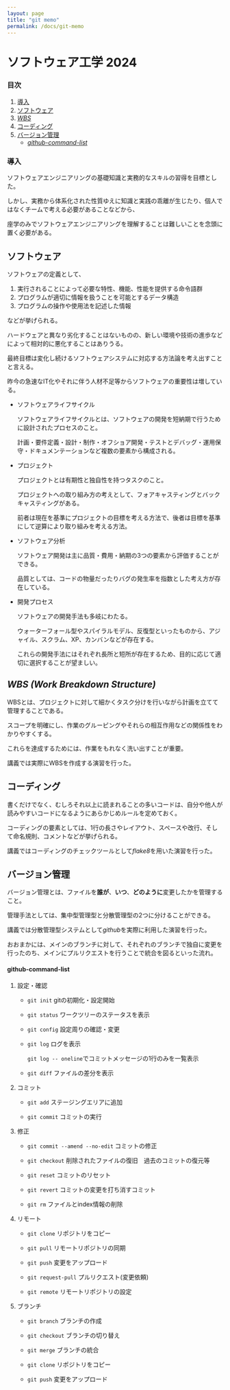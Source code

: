 ```yaml
---
layout: page
title: "git memo"
permalink: /docs/git-memo
---
```


# ソフトウェア工学 2024

### 目次

1. [導入](/docs/git-memo#導入)
1. [ソフトウェア](/docs/git-memo#ソフトウェア)
1. [*WBS*](/docs/git-memo#wbs-work-breakdown-structure)
1. [コーディング](/docs/git-memo#コーディング)
1. [バージョン管理](/docs/git-memo#バージョン管理)
    - [*github-command-list*](/docs/git-memo.md#github-command-list)

### 導入

ソフトウェアエンジニアリングの基礎知識と実務的なスキルの習得を目標とした。

しかし、実務から体系化された性質ゆえに知識と実践の乖離が生じたり、個人ではなくチームで考える必要があることなどから、

座学のみでソフトウェアエンジニアリングを理解することは難しいことを念頭に置く必要がある。


## ソフトウェア

ソフトウェアの定義として、

1. 実行されることによって必要な特性、機能、性能を提供する命令語群
1. プログラムが適切に情報を扱うことを可能とするデータ構造
1. プログラムの操作や使用法を記述した情報

などが挙げられる。

ハードウェアと異なり劣化することはないものの、新しい環境や技術の進歩などによって相対的に悪化することはありうる。

最終目標は変化し続けるソフトウェアシステムに対応する方法論を考え出すことと言える。

昨今の急速なIT化やそれに伴う人材不足等からソフトウェアの重要性は増している。


- ソフトウェアライフサイクル

    ソフトウェアライフサイクルとは、ソフトウェアの開発を短納期で行うために設計されたプロセスのこと。

    計画・要件定義・設計・制作・オフショア開発・テストとデバッグ・運用保守・ドキュメンテーションなど複数の要素から構成される。


- プロジェクト

    プロジェクトとは有期性と独自性を持つタスクのこと。

    プロジェクトへの取り組み方の考えとして、フォアキャスティングとバックキャスティングがある。

    前者は現在を基準にプロジェクトの目標を考える方法で、後者は目標を基準にして逆算により取り組みを考える方法。


- ソフトウェア分析

    ソフトウェア開発は主に品質・費用・納期の3つの要素から評価することができる。

    品質としては、コードの物量だったりバグの発生率を指数とした考え方が存在している。

- 開発プロセス

    ソフトウェアの開発手法も多岐にわたる。

    ウォーターフォール型やスパイラルモデル、反復型といったものから、アジャイル、スクラム、XP、カンバンなどが存在する。

    これらの開発手法にはそれぞれ長所と短所が存在するため、目的に応じて適切に選択することが望ましい。

## *WBS (Work Breakdown Structure)*

WBSとは、プロジェクトに対して細かくタスク分けを行いながら計画を立てて管理することである。

スコープを明確にし、作業のグルーピングやそれらの相互作用などの関係性をわかりやすくする。

これらを達成するためには、作業をもれなく洗い出すことが重要。

講義では実際にWBSを作成する演習を行った。


## コーディング

書くだけでなく、むしろそれ以上に読まれることの多いコードは、自分や他人が読みやすいコードになるようにあらかじめルールを定めておく。

コーディングの要素としては、1行の長さやレイアウト、スペースや改行、そして命名規則、コメントなどが挙げられる。

講義ではコーディングのチェックツールとして*flake8*を用いた演習を行った。


## バージョン管理

バージョン管理とは、ファイルを**誰が**、**いつ**、**どのように**変更したかを管理すること。

管理手法としては、集中型管理型と分散管理型の2つに分けることができる。

講義では分散管理型システムとして*github*を実際に利用した演習を行った。

おおまかには、メインのブランチに対して、それぞれのブランチで独自に変更を行ったのち、メインにプルリクエストを行うことで統合を図るといった流れ。


#### github-command-list  

1. 設定・確認
    - `git init`
         gitの初期化・設定開始

    - `git status`
        ワークツリーのステータスを表示

    - `git config`
        設定周りの確認・変更

    - `git log`
        ログを表示

        `git log -- oneline`でコミットメッセージの1行のみを一覧表示

    - `git diff`
        ファイルの差分を表示


1. コミット
    - `git add`
        ステージングエリアに追加

    - `git commit`
        コミットの実行


1. 修正
    - `git commit --amend --no-edit`
        コミットの修正

    - `git checkout`
        削除されたファイルの復旧　過去のコミットの復元等

    - `git reset`
        コミットのリセット

    - `git revert`
        コミットの変更を打ち消すコミット

    - `git rm`
        ファイルとindex情報の削除


1. リモート
    - `git clone`
        リポジトリをコピー

    - `git pull`
        リモートリポジトリの同期

    - `git push`
        変更をアップロード

    - `git request-pull`
        プルリクエスト(変更依頼)

    - `git remote`
        リモートリポジトリの設定


1. ブランチ
    - `git branch`
        ブランチの作成

    - `git checkout`
        ブランチの切り替え

    - `git merge`
        ブランチの統合

    - `git clone`
        リポジトリをコピー

    - `git push`
        変更をアップロード